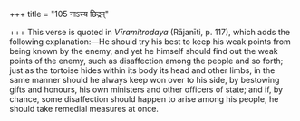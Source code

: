 +++
title = "105 नाऽस्य छिद्रम्"

+++
This verse is quoted in *Vīramitrodaya* (Rājanīti, p. 117), which adds
the following explanation:—He should try his best to keep his weak
points from being known by the enemy, and yet he himself should find out
the weak points of the enemy, such as disaffection among the people and
so forth; just as the tortoise hides within its body its head and other
limbs, in the same manner should he always keep won over to his side, by
bestowing gifts and honours, his own ministers and other officers of
state; and if, by chance, some disaffection should happen to arise among
his people, he should take remedial measures at once.



